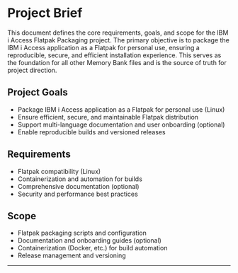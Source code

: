 
# Project Brief

This document defines the core requirements, goals, and scope for the IBM i Access Flatpak Packaging project. The primary objective is to package the IBM i Access application as a Flatpak for personal use, ensuring a reproducible, secure, and efficient installation experience. This serves as the foundation for all other Memory Bank files and is the source of truth for project direction.


## Project Goals
- Package IBM i Access application as a Flatpak for personal use (Linux)
- Ensure efficient, secure, and maintainable Flatpak distribution
- Support multi-language documentation and user onboarding (optional)
- Enable reproducible builds and versioned releases


## Requirements
- Flatpak compatibility (Linux)
- Containerization and automation for builds
- Comprehensive documentation (optional)
- Security and performance best practices


## Scope
- Flatpak packaging scripts and configuration
- Documentation and onboarding guides (optional)
- Containerization (Docker, etc.) for build automation
- Release management and versioning

---
